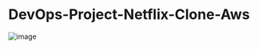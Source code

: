 # DevOps-Project-Netflix-Clone-Aws
![image](https://github.com/user-attachments/assets/8f077d3b-350e-4d22-8743-21bc877ccbfa)
